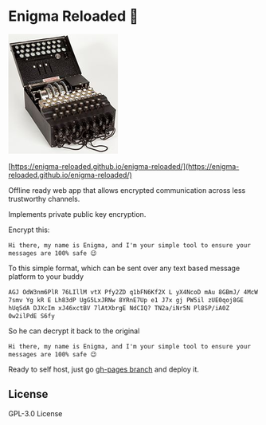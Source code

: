 # Enigma Reloaded 📱

![Old enigma](https://raw.githubusercontent.com/enigma-reloaded/enigma-reloaded/master/app/src/assets/enigma-logo.jpg)

[https://enigma-reloaded.github.io/enigma-reloaded/](https://enigma-reloaded.github.io/enigma-reloaded/)

Offline ready web app that allows encrypted communication across less trustworthy channels.

Implements private public key encryption.


Encrypt this:

```
Hi there, my name is Enigma, and I'm your simple tool to ensure your messages are 100% safe 😉
```

To this simple format, which can be sent over any text based message platform to your buddy

```
AGJ OdW3nm6PlR 76LIllM vtX Pfy2ZD q1bFN6Kf2X L yX4NcoD mAu 8GBmJ/ 4McW 
7smv Yg kR E Lh83dP UgG5LxJRNw 8YRnE7Up e1 J7x gj PW5il zUE0qoj8GE 
hUqSdA DJXcIm xJ46xctBV 7lAtXbrgE NdCIQ? TN2a/iNr5N Pl8SP/iA0Z 0w2ilPdE S6fy
```

So he can decrypt it back to the original

```
Hi there, my name is Enigma, and I'm your simple tool to ensure your messages are 100% safe 😉
```


Ready to self host, just go [gh-pages branch](https://github.com/enigma-reloaded/enigma-reloaded/tree/gh-pages) and deploy it.

## License
GPL-3.0 License
